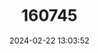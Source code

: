 ---
title: "160745"
category: "Belenois anomala"
draft: false
date: 2024-02-22 13:03:52
languages:
  English: ["Socotran Caper White"]
---